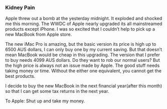 ### Kidney Pain
Apple threw out a bomb at the yesterday midnight. It exploded and shocked me this morning. The WWDC of Apple nearly upgraded its all mainstreamed products except iPhone. I was so excited that I couldn’t help to pick up a new MacBook from Apple store.

The new iMac Pro is amazing, but the basic version its price is high up to 6500 AUS dollars, I can only buy one by my current saving. But that doesn’t mean MacBook would be cheap in this upgrading. The version that I prefer to buy needs 4099 AUS dollars. Do they want to rob our normal users? But the high price is always not an issue made by Apple. The good stuff needs taking money or time. Without the either one equivalent, you cannot get the best products.

I decide to buy the new MacBook in the next financial year(after this month) so that I can get some tax returns in the next year.

To Apple: Shut up and take my money.
